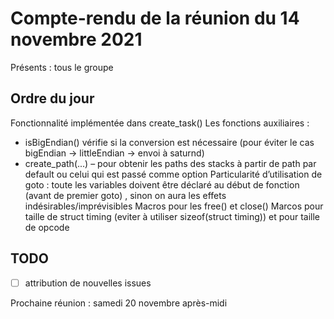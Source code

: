 # Compte-rendu de la réunion du 14 novembre 2021

Présents : tous le groupe

## Ordre du jour
Fonctionnalité implémentée dans create_task()
Les fonctions auxiliaires :
-    isBigEndian() vérifie si la conversion est nécessaire (pour éviter le cas bigEndian -> littleEndian -> envoi à saturnd)
-    create_path(...) – pour obtenir les paths des stacks à partir de path par default ou celui qui est passé comme option
     Particularité d’utilisation de goto : toute les variables doivent être déclaré au début de fonction (avant de premier goto) , sinon on aura les effets indésirables/imprévisibles
     Macros pour les free() et close()
     Marcos pour taille de struct timing (eviter à utiliser sizeof(struct timing)) et pour taille de opcode

## TODO
-[ ] attribution de nouvelles issues

Prochaine réunion : samedi 20 novembre après-midi